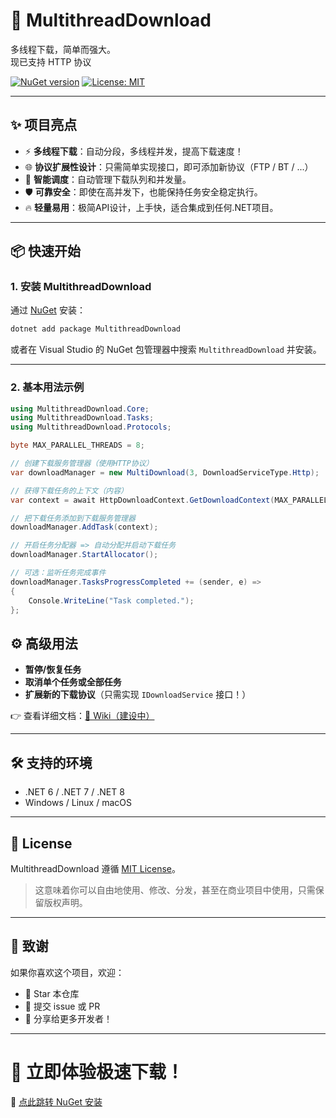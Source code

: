 # 🚀 MultithreadDownload

多线程下载，简单而强大。  
现已支持 HTTP 协议

[![NuGet version](https://img.shields.io/nuget/v/MultithreadDownload.svg)](https://www.nuget.org/packages/MultithreadDownload/)
[![License: MIT](https://img.shields.io/badge/License-MIT-yellow.svg)](LICENSE)

---

## ✨ 项目亮点

- ⚡ **多线程下载**：自动分段，多线程并发，提高下载速度！
- 🌐 **协议扩展性设计**：只需简单实现接口，即可添加新协议（FTP / BT / ...）
- 🧠 **智能调度**：自动管理下载队列和并发量。
- 🛡️ **可靠安全**：即使在高并发下，也能保持任务安全稳定执行。
- 🔥 **轻量易用**：极简API设计，上手快，适合集成到任何.NET项目。

---

## 📦 快速开始

### 1. 安装 MultithreadDownload

通过 [NuGet](https://www.nuget.org/packages/MultithreadDownload/) 安装：

```bash
dotnet add package MultithreadDownload
```

或者在 Visual Studio 的 NuGet 包管理器中搜索 `MultithreadDownload` 并安装。

---

### 2. 基本用法示例

```csharp
using MultithreadDownload.Core;
using MultithreadDownload.Tasks;
using MultithreadDownload.Protocols;

byte MAX_PARALLEL_THREADS = 8;

// 创建下载服务管理器（使用HTTP协议）
var downloadManager = new MultiDownload(3, DownloadServiceType.Http);

// 获得下载任务的上下文（内容）
var context = await HttpDownloadContext.GetDownloadContext(MAX_PARALLEL_THREADS, "https://example.com/file.zip", "file.zip");

// 把下载任务添加到下载服务管理器
downloadManager.AddTask(context);

// 开启任务分配器 => 自动分配并启动下载任务
downloadManager.StartAllocator();

// 可选：监听任务完成事件
downloadManager.TasksProgressCompleted += (sender, e) =>
{
    Console.WriteLine("Task completed.");
};
```
## ⚙️ 高级用法

- **暂停/恢复任务**
- **取消单个任务或全部任务**
- **扩展新的下载协议**（只需实现 `IDownloadService` 接口！）

👉 查看详细文档：[🔗 Wiki（建设中）](#)

---

## 🛠️ 支持的环境

- .NET 6 / .NET 7 / .NET 8
- Windows / Linux / macOS

---

## 📄 License

MultithreadDownload 遵循 [MIT License](LICENSE)。

> 这意味着你可以自由地使用、修改、分发，甚至在商业项目中使用，只需保留版权声明。

---

## 🙏 致谢

如果你喜欢这个项目，欢迎：
- 🌟 Star 本仓库
- 🐛 提交 issue 或 PR
- 📢 分享给更多开发者！

---

# 🚀 立即体验极速下载！  
🎯 [点此跳转 NuGet 安装](https://www.nuget.org/packages/MultithreadDownload/)
